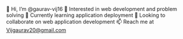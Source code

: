 👋 Hi, I’m @gaurav-vij16
👀 Interested in web development and problem solving
🌱 Currently learning application deployment
💞️ Looking to collaborate on web application development
📫 Reach me at Vijgaurav20@gmail.com

<!---
gaurav-vij16/gaurav-vij16 is a ✨ special ✨ repository because its `README.md` (this file) appears on your GitHub profile.
You can click the Preview link to take a look at your changes.
--->
